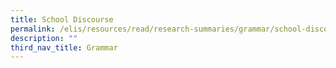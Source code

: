 ```yaml
---
title: School Discourse
permalink: /elis/resources/read/research-summaries/grammar/school-discourse/
description: ""
third_nav_title: Grammar
---
```

